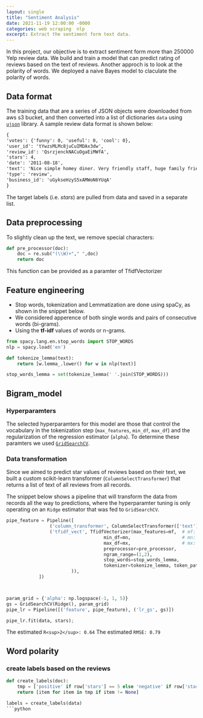 ```yaml
---
layout: single
title: "Sentiment Analysis"
date: 2021-11-19 12:00:00 -0000
categories: web scraping  nlp  
excerpt: Extract the sentiment form text data.
---
```


In this project, our objective is to extract sentiment form more than 250000 Yelp review data. We build and train a model that can predict rating of reviews based on the text of reviews. Another approch is to look at the polarity of words. We deployed a naive Bayes model to claculate the polarity of words.


## Data format
The training data that are a series of JSON objects were downloaded from aws s3 bucket, and then converted into a list of dictionaries `data` using  [`ujson`](http://docs.micropython.org/en/latest/library/ujson.html) library. A sample review data format is shown below:

```markdown
{
'votes': {'funny': 0, 'useful': 0, 'cool': 0}, 
'user_id': 'tYwzsMLMc8juCuIMDAx3dw', 
'review_id': 'QsrzjenckNACuOgaEiMWfA', 
'stars': 4, 
'date': '2011-08-18', 
'text': 'Nice simple homey diner. Very friendly staff, huge family friendly menu, salad bar. If you are on the road this beats the same old options.', 
'type': 'review', 
'business_id': 'uGykseHzyS5xAMWoN6YUqA'
}
```

The target labels (i.e. *stars*) are pulled from data and saved in a separate list.

## Data preprocessing
To slightly clean up the text, we remove special characters: 
```python
def pre_processor(doc):
    doc = re.sub("(\\W)+"," ",doc)
    return doc
```
This function can be provided as a paramter of TfidfVectorizer

## Feature engineering
  - Stop words, tokenization and Lemmatization are done using spaCy, as shown in the snippet below.   
   - We considered apperence of both single words and pairs of consecutive words (bi-grams).
   - Using the __tf-idf__ values of words or n-grams.

```python
from spacy.lang.en.stop_words import STOP_WORDS
nlp = spacy.load('en')

def tokenize_lemma(text):
    return [w.lemma_.lower() for w in nlp(text)]

stop_words_lemma = set(tokenize_lemma(' '.join(STOP_WORDS)))
```

## Bigram_model

### Hyperparamters
The selected hyperparamters for this model are those that control the vocabulary in the tokenization step (`max_features`, `min_df`, `max_df`)
and the regularization of the regression estimator (`alpha`). To determine these paramters we used [`GridSearchCV`](http://scikit-learn.org/stable/modules/generated/sklearn.model_selection.GridSearchCV.html#sklearn.model_selection.GridSearchCV). 

### Data transformation 
Since we aimed to predict star values of reviews based on their text, we built a custom scikit-learn transformer (`ColumnSelectTransformer`) that returns a list of text of all reviews from all records.

The snippet below shows a pipeline that will transform the data from records all the way to predictions, where the hyperparamter tuning is only operating on an `Ridge` estimator that was fed to `GridSearchCV`.

```python
pipe_feature = Pipeline([
                ('column_transformer', ColumnSelectTransformer(['text'])),
                ('tfidf_vect', TfidfVectorizer(max_features=mf,  # mf: optimal max_features                             
                                    min_df=mn,                   # mn: optimal min_df
                                    max_df=mx,                   # mx: optimal max_df
                                    preprocessor=pre_processor,
                                    ngram_range=(1,2),
                                    stop_words=stop_words_lemma,
                                    tokenizer=tokenize_lemma, token_pattern=None # or default tokenizer (sklearn)
                        )),
            ])



param_grid = {'alpha': np.logspace(-1, 1, 5)}
gs = GridSearchCV(Ridge(), param_grid)    
pipe_lr = Pipeline([('feature', pipe_feature), ('lr_gs', gs)])  

pipe_lr.fit(data, stars);
```
The estimated ``R<sup>2</sup>: 0.64``
The estimated ``RMSE: 0.79``


## Word polarity
### create labels based on the reviews
```python
def create_labels(doc):
    tmp = ['positive' if row['stars'] == 5 else 'negative' if row['stars'] == 1 else None for row in doc]
    return [item for item in tmp if item != None]

labels = create_labels(data)
```python

